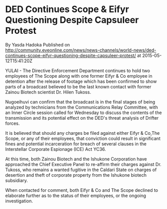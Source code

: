 # DED Continues Scope & Eifyr Questioning Despite Capsuleer Protest
By Yasda Hadoka
Published on http://community.eveonline.com/news/news-channels/world-news/ded-continues-scope-eifyr-questioning-despite-capsuleer-protest/ at 2015-05-12T15:41:20Z

YULAI - The Directive Enforcement Department continues to hold two employees of The Scope along with one former Eifyr & Co employee in detention after the release of footage which has been confirmed to show parts of a broadcast believed to be the last known contact with former Zainou Biotech scientist Dr. Hilen Tukoss.

Nugoeihuvi can confirm that the broadcast is in the final stages of being analyzed by technicians from the Communications Relay Committee, with an Inner Circle session called for Wednesday to discuss the contents of the transmission and its potential effect on the DED's threat analysis of Drifter forces.

It is believed that should any charges be filed against either Eifyr & Co,The Scope, or any of their employees, that conviction could result in significant fines and potential incarceration for breach of several clauses in the Interstellar Corporate Espionage (ICE) Act YC36.

At this time, both Zainou Biotech and the Ishukone Corporation have approached the Chief Executive Panel to re-affirm their charges against Dr. Tukoss, who remains a wanted fugitive in the Caldari State on charges of desertion and theft of corporate property from the Ishukone biotech subsidiary.&nbsp;

When contacted for comment, both Eifyr & Co and The Scope declined to elaborate further as to the status of their employees, or the ongoing investigation.

